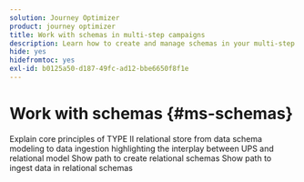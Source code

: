 ```yaml
---
solution: Journey Optimizer
product: journey optimizer
title: Work with schemas in multi-step campaigns
description: Learn how to create and manage schemas in your multi-step campaigns
hide: yes
hidefromtoc: yes
exl-id: b0125a50-d187-49fc-ad12-bbe6650f8f1e
---
```

# Work with schemas {#ms-schemas} 

Explain core principles of TYPE II relational store from data schema modeling to data ingestion highlighting the interplay between UPS and relational model
Show path to create relational schemas
Show path to ingest data in relational schemas

